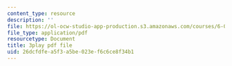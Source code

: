 ```yaml
---
content_type: resource
description: ''
file: https://ol-ocw-studio-app-production.s3.amazonaws.com/courses/6-004-computation-structures-spring-2017/26dcfdfea5f3a5be023ef6c6ce8f34b1_GBL28_Tw6UQ.pdf
file_type: application/pdf
resourcetype: Document
title: 3play pdf file
uid: 26dcfdfe-a5f3-a5be-023e-f6c6ce8f34b1
---
```

